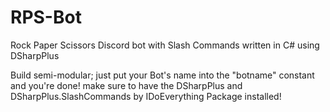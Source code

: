 # RPS-Bot
Rock Paper Scissors Discord bot with Slash Commands written in C# using DSharpPlus

Build semi-modular; just put your Bot's name into the "botname" constant and you're done!
make sure to have the DSharpPlus and DSharpPlus.SlashCommands by IDoEverything Package installed!
